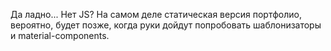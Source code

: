 Да ладно... Нет JS? На самом деле статическая версия портфолио, вероятно, будет позже, когда руки дойдут попробовать шаблонизаторы и material-components.
